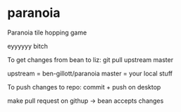# paranoia
Paranoia tile hopping game

eyyyyyy bitch


To get changes from bean to liz:
git pull upstream master

upstream = ben-gillott/paranoia
master = your local stuff


To push changes to repo:
commit + push on desktop


make pull request on githup -> bean accepts changes
